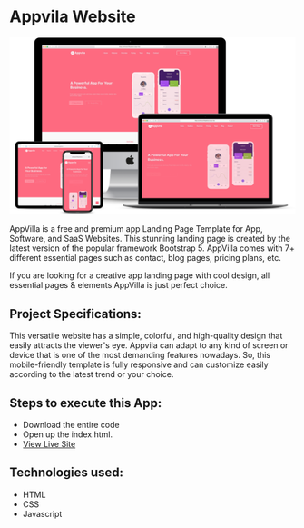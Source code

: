 # Appvila Website
![title-pic](screens/Medium_Size.png)

AppVilla is a free and premium app Landing Page Template for App, Software, and SaaS Websites. This stunning landing page is created by the latest version of the popular framework Bootstrap 5. AppVilla comes with 7+ different essential pages such as contact, blog pages, pricing plans, etc.

If you are looking for a creative app landing page with cool design, all essential pages & elements AppVilla is just perfect choice.

## Project Specifications:

This versatile website has a simple, colorful, and high-quality design that easily attracts the viewer's eye. Appvila can adapt to any kind of screen or device that is one of the most demanding features nowadays. So, this mobile-friendly template is fully responsive and can customize easily according to the latest trend or your choice.

 
## Steps to execute this App:
- Download the entire code 
- Open up the index.html.
- [View Live Site](https://anthonys1760.github.io/app-villa/)

## Technologies used: 
- HTML
- CSS
- Javascript
